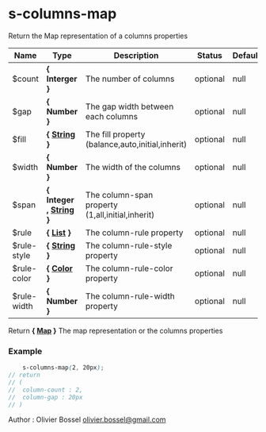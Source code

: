 # s-columns-map

Return the Map representation of a columns properties


Name  |  Type  |  Description  |  Status  |  Default
------------  |  ------------  |  ------------  |  ------------  |  ------------
$count  |  **{ Interger }**  |  The number of columns  |  optional  |  null
$gap  |  **{ Number }**  |  The gap width between each columns  |  optional  |  null
$fill  |  **{ [String](http://www.sass-lang.com/documentation/file.SASS_REFERENCE.html#sass-script-strings) }**  |  The fill property (balance,auto,initial,inherit)  |  optional  |  null
$width  |  **{ Number }**  |  The width of the columns  |  optional  |  null
$span  |  **{ Integer , [String](http://www.sass-lang.com/documentation/file.SASS_REFERENCE.html#sass-script-strings) }**  |  The column-span property (1,all,initial,inherit)  |  optional  |  null
$rule  |  **{ [List](http://www.sass-lang.com/documentation/file.SASS_REFERENCE.html#lists) }**  |  The column-rule property  |  optional  |  null
$rule-style  |  **{ [String](http://www.sass-lang.com/documentation/file.SASS_REFERENCE.html#sass-script-strings) }**  |  The column-rule-style property  |  optional  |  null
$rule-color  |  **{ [Color](http://www.sass-lang.com/documentation/file.SASS_REFERENCE.html#colors) }**  |  The column-rule-color property  |  optional  |  null
$rule-width  |  **{ Number }**  |  The column-rule-width property  |  optional  |  null

Return **{ [Map](http://www.sass-lang.com/documentation/file.SASS_REFERENCE.html#maps) }** The map representation or the columns properties

### Example
```scss
	s-columns-map(2, 20px);
// return
// (
// 	column-count : 2,
// 	column-gap : 20px
// )
```
Author : Olivier Bossel <olivier.bossel@gmail.com>